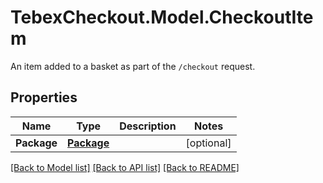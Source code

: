 # TebexCheckout.Model.CheckoutItem
An item added to a basket as part of the `/checkout` request.

## Properties

Name | Type | Description | Notes
------------ | ------------- | ------------- | -------------
**Package** | [**Package**](Package.md) |  | [optional] 

[[Back to Model list]](../README.md#documentation-for-models) [[Back to API list]](../README.md#documentation-for-api-endpoints) [[Back to README]](../README.md)

